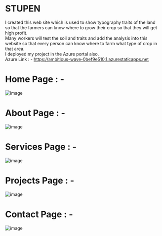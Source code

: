 # STUPEN
I created this web site which is used to show typography traits of the land so that the farmers can know where to grow their crop so that they will get high profit.\
Many workers will test the soil and traits and add the analysis into this website so that every person can know where to farm what type of crop in that area.\
I deployed my project in the Azure portal also.\
Azure Link : - https://ambitious-wave-0bef9e510.1.azurestaticapps.net

# Home Page : - 
![image](https://user-images.githubusercontent.com/91371217/174425206-f0a25f1a-8a47-41fc-a34f-6ab0c4c7af99.png)

# About Page : -
![image](https://user-images.githubusercontent.com/91371217/174425217-06200743-89c0-42f5-8d73-029b73c503e2.png)

# Services Page : -
![image](https://user-images.githubusercontent.com/91371217/174425226-9cad48cf-9e95-40a1-9023-106a4daf240c.png)

# Projects Page : -
![image](https://user-images.githubusercontent.com/91371217/174425238-c04b1d07-414d-43e6-8571-b6e4ca85cee3.png)

# Contact Page : -
![image](https://user-images.githubusercontent.com/91371217/174425243-1545ea5a-0c20-45ba-a00c-40fcb317eef1.png)
